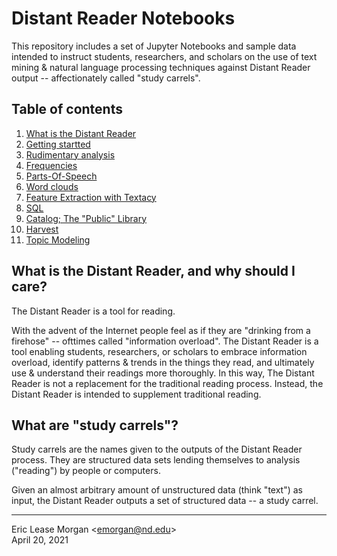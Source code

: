 

Distant Reader Notebooks
========================

This repository includes a set of Jupyter Notebooks and sample data intended to instruct students, researchers, and scholars on the use of text mining & natural language processing techniques against Distant Reader output -- affectionately called "study carrels".

Table of contents
-----------------

   1.  [What is the Distant Reader](./README.md)
   2.  [Getting startted](./02-getting-started.ipynb)
   3.  [Rudimentary analysis](./02-rudimentary.ipynb)
   4.  [Frequencies](./03-frequencies.ipynb)
   5.  [Parts-Of-Speech](./04-parts-of-speech.ipynb)
   6.  [Word clouds](./05-word-clouds.ipynb)
   7.  [Feature Extraction with Textacy](./06-feature-extraction-with-textacy.ipynb)
   8.  [SQL](./07-sql.ipynb)
   9.  [Catalog; The "Public" Library](./08-catalog.ipynb)
   10. [Harvest](./09-harvest.ipynb)
   11. [Topic Modeling](./10-modeling.ipynb)


What is the Distant Reader, and why should I care?
--------------------------------------------------

The Distant Reader is a tool for reading.

With the advent of the Internet people feel as if they are "drinking from a firehose" -- ofttimes called "information overload". The Distant Reader is a tool enabling students, researchers, or scholars to embrace information overload, identify patterns & trends in the things they read, and ultimately use & understand their readings more thoroughly. In this way, The Distant Reader is not a replacement for the traditional reading process. Instead, the Distant Reader is intended to supplement traditional reading.


What are "study carrels"?
-------------------------

Study carrels are the names given to the outputs of the Distant Reader process. They are structured data sets lending themselves to analysis ("reading") by people or computers. 

Given an almost arbitrary amount of unstructured data (think "text") as input, the Distant Reader outputs a set of structured data -- a study carrel. 


--- 
Eric Lease Morgan &lt;<a href="mailto:emorgan@nd.edu">emorgan@nd.edu</a>&gt;  
April 20, 2021

